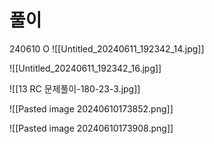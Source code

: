 # 풀이

240610 O
![[Untitled_20240611_192342_14.jpg]]

![[Untitled_20240611_192342_16.jpg]]



![[13 RC 문제풀이-180-23-3.jpg]]

![[Pasted image 20240610173852.png]]

![[Pasted image 20240610173908.png]]